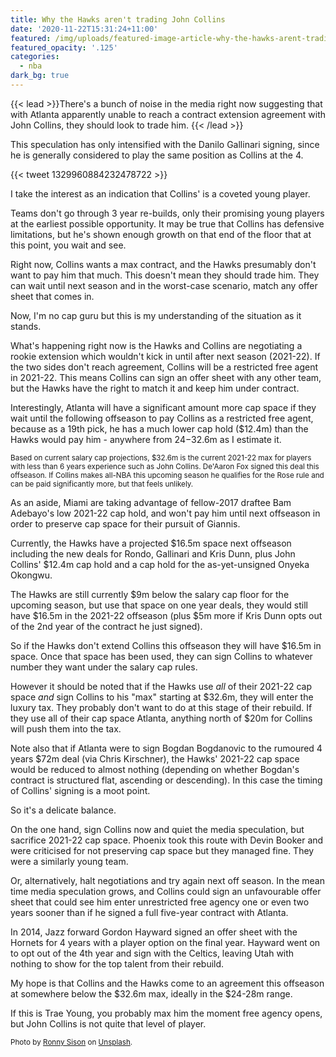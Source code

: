 ```yaml
---
title: Why the Hawks aren't trading John Collins
date: '2020-11-22T15:31:24+11:00'
featured: /img/uploads/featured-image-article-why-the-hawks-arent-trading-john-collins.jpg
featured_opacity: '.125'
categories:
  - nba
dark_bg: true
---
```


{{< lead >}}There's a bunch of noise in the media right now suggesting that with Atlanta apparently unable to reach a contract extension agreement with John Collins, they should look to trade him. {{< /lead >}}

This speculation has only intensified with the Danilo Gallinari signing, since he is generally considered to play the same position as Collins at the 4.

{{< tweet 1329960884232478722 >}}

I take the interest as an indication that Collins' is a coveted young player.

Teams don't go through 3 year re-builds, only their promising young players at the earliest possible opportunity. It may be true that Collins has defensive limitations, but he's shown enough growth on that end of the floor that at this point, you wait and see.

Right now, Collins wants a max contract, and the Hawks presumably don't want to pay him that much. This doesn't mean they should trade him. They can wait until next season and in the worst-case scenario, match any offer sheet that comes in.

Now, I'm no cap guru but this is my understanding of the situation as it stands.

What's happening right now is the Hawks and Collins are negotiating a rookie extension which wouldn't kick in until after next season (2021-22). If the two sides don't reach agreement, Collins will be a restricted free agent in 2021-22. This means Collins can sign an offer sheet with any other team, but the Hawks have the right to match it and keep him under contract.

Interestingly, Atlanta will have a significant amount more cap space if they wait until the following offseason to pay Collins as a restricted free agent, because as a 19th pick, he has a much lower cap hold ($12.4m) than the Hawks would pay him - anywhere from $24-$32.6m as I estimate it.

<small>Based on current salary cap projections, $32.6m is the current 2021-22 max for players with less than 6 years experience such as John Collins. De'Aaron Fox signed this deal this offseason. If Collins makes all-NBA this upcoming season he qualifies for the Rose rule and can be paid significantly more, but that feels unlikely.</small>

As an aside, Miami are taking advantage of fellow-2017 draftee Bam Adebayo's low 2021-22 cap hold, and won't pay him until next offseason in order to preserve cap space for their pursuit of Giannis.

Currently, the Hawks have a projected $16.5m space next offseason including the new deals for Rondo, Gallinari and Kris Dunn, plus John Collins' $12.4m cap hold and a cap hold for the as-yet-unsigned Onyeka Okongwu. 

The Hawks are still currently $9m below the salary cap floor for the upcoming season, but use that space on one year deals, they would still have $16.5m in the 2021-22 offseason (plus $5m more if Kris Dunn opts out of the 2nd year of the contract he just signed).

So if the Hawks don't extend Collins this offseason they will have $16.5m in space. Once that space has been used, they can sign Collins to whatever number they want under the salary cap rules.

However it should be noted that if the Hawks use _all_ of their 2021-22 cap space _and_ sign Collins to his "max" starting at $32.6m, they will enter the luxury tax. They probably don't want to do at this stage of their rebuild. If they use all of their cap space Atlanta, anything north of $20m for Collins will push them into the tax.

Note also that if Atlanta were to sign Bogdan Bogdanovic to the rumoured 4 years $72m deal (via Chris Kirschner), the Hawks' 2021-22 cap space would be reduced to almost nothing (depending on whether Bogdan's contract is structured flat, ascending or descending). In this case the timing of Collins' signing is a moot point.

So it's a delicate balance. 

On the one hand, sign Collins now and quiet the media speculation, but sacrifice 2021-22 cap space. Phoenix took this route with Devin Booker and were criticised for not preserving cap space but they managed fine. They were a similarly young team.

Or, alternatively, halt negotiations and try again next off season. In the mean time media speculation grows, and Collins could sign an unfavourable offer sheet that could see him enter unrestricted free agency one or even two years sooner than if he signed a full five-year contract with Atlanta.

In 2014, Jazz forward Gordon Hayward signed an offer sheet with the Hornets for 4 years with a player option on the final year. Hayward went on to opt out of the 4th year and sign with the Celtics, leaving Utah with nothing to show for the top talent from their rebuild.

My hope is that Collins and the Hawks come to an agreement this offseason at somewhere below the $32.6m max, ideally in the $24-28m range.

If this is Trae Young, you probably max him the moment free agency opens, but John Collins is not quite that level of player.

<small>Photo by [Ronny Sison](https://unsplash.com/@ronnysison?utm_source=unsplash&amp;utm_medium=referral&amp;utm_content=creditCopyText) on [Unsplash](https://unsplash.com/s/photos/atlanta?utm_source=unsplash&amp;utm_medium=referral&amp;utm_content=creditCopyText).</small>